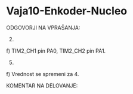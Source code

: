 # Vaja10-Enkoder-Nucleo

ODGOVORJI NA VPRAŠANJA:

2. 
f) TIM2_CH1 pin PA0,
   TIM2_CH2 pin PA1.
   
5. 
f) Vrednost se spremeni za 4.

KOMENTAR NA DELOVANJE:
